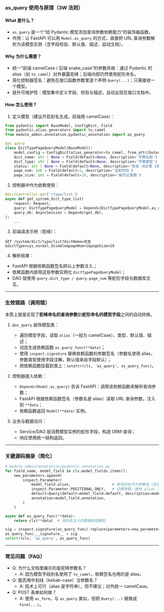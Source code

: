 ### as_query 使用与原理（3W 法则）

#### What 是什么？
- `as_query` 是一个“给 Pydantic 模型添加查询参数依赖能力”的装饰器函数。
- 作用：让 FastAPI 可以用 `Model.as_query` 的方式，直接把 URL 查询参数解析为该模型实例（含字段校验、默认值、描述、自动文档）。

#### Why 为什么需要？
- 统一“前端 camelCase / 后端 snake_case”的参数风格：通过 Pydantic 的 alias（如 `to_camel`）对外暴露驼峰；后端内部仍然使用蛇形命名。
- 简化控制器签名：避免在接口函数参数里逐个声明 `Query(...)`；只需接收一个模型。
- 提升可维护性：模型集中定义字段、校验与描述，自动出现在接口文档中。

#### How 怎么使用？

1) 定义模型（建议开启别名生成，前端用 camelCase）：
```python
from pydantic import BaseModel, ConfigDict, Field
from pydantic.alias_generators import to_camel
from module_admin.annotation.pydantic_annotation import as_query

@as_query
class DictTypePageQueryModel(BaseModel):
    model_config = ConfigDict(alias_generator=to_camel, from_attributes=True)
    dict_name: str | None = Field(default=None, description='字典名称')
    dict_type: str | None = Field(default=None, description='字典类型')
    status: str | None = Field(default=None, description='状态（0正常 1停用）')
    page_num: int = Field(default=1, description='当前页码')
    page_size: int = Field(default=10, description='每页记录数')
```

2) 控制器中作为依赖使用：
```python
@dictController.get('/type/list')
async def get_system_dict_type_list(
    request: Request,
    query: DictTypePageQueryModel = Depends(DictTypePageQueryModel.as_query),
    query_db: AsyncSession = Depends(get_db),
):
    ...
```

3) 前端请求示例（驼峰）：
```
GET /system/dict/type/list?dictName=状态&dictType=sys_normal_disable&pageNum=1&pageSize=10
```

4) 解析结果：
- FastAPI 根据依赖函数签名把以上参数注入；
- 依赖函数内部用这些参数实例化 `DictTypePageQueryModel`；
- DAO 层使用 `query.dict_type / query.page_num` 等蛇形字段与数据库交互。

---

### 生效链路（调用链）
本质上就是实现了**驼峰命名的查询参数**到**蛇形命名的模型字段**之间的自动转换。

1. `@as_query` 装饰模型类：
   - 遍历模型字段，读取 `alias`（一般为 camelCase）、类型、默认值、描述；
   - 动态生成依赖函数 `as_query_func(**data)`；
   - 使用 `inspect.signature` 替换依赖函数的参数签名（参数名使用 alias，参数类型使用字段注解，默认值来自字段默认）；
   - 把依赖函数挂载到类上：`setattr(cls, 'as_query', as_query_func)`。

2. 控制器接入依赖：
   - `Depends(Model.as_query)` 告诉 FastAPI：调用该依赖函数来解析查询参数；
   - FastAPI 根据依赖函数签名（参数名是 alias）读取 URL 查询参数，注入到 `**data`；
   - 依赖函数返回 `Model(**data)` 实例。

3. 业务与数据访问：
   - Service/DAO 层消费模型实例的蛇形字段，构造 ORM 查询；
   - 响应使用统一结构返回。

---

### 关键源码摘录（简化）
```python
# module_admin/annotation/pydantic_annotation.py
for field_name, model_field in cls.model_fields.items():
    new_parameters.append(
        inspect.Parameter(
            model_field.alias,                   # 使用别名作为参数名（支持 camelCase）
            inspect.Parameter.POSITIONAL_ONLY,   # 位置参数，避免 alias 不合法标识符的问题
            default=Query(default=model_field.default, description=model_field.description),
            annotation=model_field.annotation,
        )
    )

async def as_query_func(**data):
    return cls(**data)  # 用别名注入的数据构造模型

sig = inspect.signature(as_query_func).replace(parameters=new_parameters)
as_query_func.__signature__ = sig
setattr(cls, 'as_query', as_query_func)
```

---

### 常见问题（FAQ）
- Q: 为什么文档里展示的是驼峰参数名？
  - A: 因为模型字段别名使用了 `to_camel`，依赖签名也用的是 alias。
- Q: 能否用中划线（kebab-case）当参数名？
  - A: 技术上可行（alias 是字符串），但不建议；对外统一 camelCase。
- Q: POST 表单如何做？
  - A: 使用 `as_form`，与 `as_query` 类似，但把 `Query(...)` 替换成 `Form(...)`。
